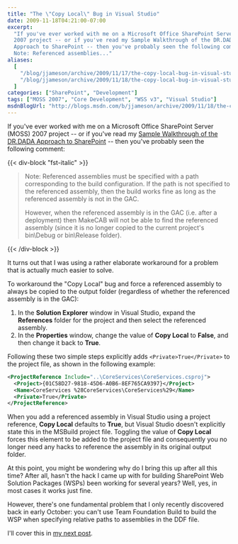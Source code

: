```yaml
---
title: "The \"Copy Local\" Bug in Visual Studio"
date: 2009-11-18T04:21:00-07:00
excerpt:
  "If you've ever worked with me on a Microsoft Office SharePoint Server (MOSS)
  2007 project -- or if you've read my Sample Walkthrough of the DR.DADA
  Approach to SharePoint -- then you've probably seen the following comment:
  Note: Referenced assemblies..."
aliases:
  [
    "/blog/jjameson/archive/2009/11/17/the-copy-local-bug-in-visual-studio.aspx",
    "/blog/jjameson/archive/2009/11/18/the-copy-local-bug-in-visual-studio.aspx",
  ]
categories: ["SharePoint", "Development"]
tags: ["MOSS 2007", "Core Development", "WSS v3", "Visual Studio"]
msdnBlogUrl: "http://blogs.msdn.com/b/jjameson/archive/2009/11/18/the-copy-local-bug-in-visual-studio.aspx"
---
```


If you've ever worked with me on a Microsoft Office SharePoint Server (MOSS)
2007 project -- or if you've read my
[Sample Walkthrough of the DR.DADA Approach to SharePoint](/blog/jjameson/2009/09/28/sample-walkthrough-of-the-dr-dada-approach-to-sharepoint)
-- then you've probably seen the following comment:

{{< div-block "fst-italic" >}}

> Note: Referenced assemblies must be specified with a path corresponding to the
> build configuration. If the path is not specified to the referenced assembly,
> then the build works fine as long as the referenced assembly is not in the
> GAC.
>
> However, when the referenced assembly is in the GAC (i.e. after a deployment)
> then MakeCAB will not be able to find the referenced assembly (since it is no
> longer copied to the current project's bin\Debug or bin\Release folder).

{{< /div-block >}}

It turns out that I was using a rather elaborate workaround for a problem that
is actually much easier to solve.

To workaround the "Copy Local" bug and force a referenced assembly to always be
copied to the output folder (regardless of whether the referenced assembly is in
the GAC):

1. In the **Solution Explorer** window in Visual Studio, expand the
   **References** folder for the project and then select the referenced
   assembly.
1. In the **Properties** window, change the value of **Copy Local** to
   **False**, and then change it back to **True**.

Following these two simple steps explicitly adds `<Private>True</Private>` to
the project file, as shown in the following example:

```XML
<ProjectReference Include="..\CoreServices\CoreServices.csproj">
  <Project>{01C58D27-9818-45D6-A0B6-8EF765CA9397}</Project>
  <Name>CoreServices %28CoreServices\CoreServices%29</Name>
  <Private>True</Private>
</ProjectReference>
```

When you add a referenced assembly in Visual Studio using a project reference,
**Copy Local** defaults to **True**, but Visual Studio doesn't explicitly state
this in the MSBuild project file. Toggling the value of **Copy Local** forces
this element to be added to the project file and consequently you no longer need
any hacks to reference the assembly in its original output folder.

At this point, you might be wondering why do I bring this up after all this
time? After all, hasn't the hack I came up with for building SharePoint Web
Solution Packages (WSPs) been working for several years? Well, yes, in most
cases it works just fine.

However, there's one fundamental problem that I only recently discovered back in
early October: you can't use Team Foundation Build to build the WSP when
specifying relative paths to assemblies in the DDF file.

I'll cover this in
[my next post](/blog/jjameson/2009/11/18/building-sharepoint-wsps-with-team-foundation-build).
